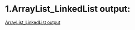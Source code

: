 # 1.ArrayList_LinkedList output:

[ArrayList_LinkedList output](https://github.com/LearnerSrush/java-program-with-output/blob/main/1.ArrayList_LinkedList/program1.png)
